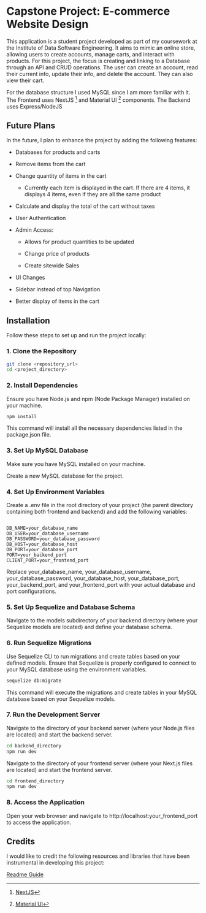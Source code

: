 # Capstone Project: E-commerce Website Design 

This application is a student project developed as part of my coursework at the Institute of Data Software Engineering. It aims to mimic an online store, allowing users to create accounts, manage carts, and interact with products. For this project, the focus is creating and linking to a Database through an API and CRUD operations. The user can create an account, read their current info, update their info, and delete the account. They can also view their cart. 

For the database structure I used MySQL since I am more familiar with it. The Frontend uses NextJS [^1] and Material UI [^2] components. The Backend uses Express/NodeJS 

## Future Plans

In the future, I plan to enhance the project by adding the following features:

- Databases for products and carts 

- Remove items from the cart 

- Change quantity of items in the cart 

  - Currently each item is displayed in the cart. If there are 4 items, it displays 4 items, even if they are all the same product    

- Calculate and display the total of the cart without taxes 

- User Authentication 

- Admin Access: 

  - Allows for product quantities to be updated 

  - Change price of products 

  - Create sitewide Sales 

-  UI Changes 

  - Sidebar instead of top Navigation 

  - Better display of items in the cart 

## Installation

Follow these steps to set up and run the project locally:

### 1. Clone the Repository

```bash
git clone <repository_url>
cd <project_directory>
```

### 2. Install Dependencies

Ensure you have Node.js and npm (Node Package Manager) installed on your machine.

```bash
npm install
```

This command will install all the necessary dependencies listed in the package.json file.

### 3. Set Up MySQL Database

Make sure you have MySQL installed on your machine.

Create a new MySQL database for the project.

### 4. Set Up Environment Variables

Create a .env file in the root directory of your project (the parent directory containing both frontend and backend) and add the following variables:

```dotenv

DB_NAME=your_database_name
DB_USER=your_database_username
DB_PASSWORD=your_database_password
DB_HOST=your_database_host
DB_PORT=your_database_port
PORT=your_backend_port
CLIENT_PORT=your_frontend_port
```

Replace your_database_name, your_database_username, your_database_password, your_database_host, your_database_port, your_backend_port, and your_frontend_port with your actual database and port configurations.

### 5. Set Up Sequelize and Database Schema

Navigate to the models subdirectory of your backend directory (where your Sequelize models are located) and define your database schema.

### 6. Run Sequelize Migrations

Use Sequelize CLI to run migrations and create tables based on your defined models. Ensure that Sequelize is properly configured to connect to your MySQL database using the environment variables.

```bash
sequelize db:migrate
```

This command will execute the migrations and create tables in your MySQL database based on your Sequelize models.

### 7. Run the Development Server

Navigate to the directory of your backend server (where your Node.js files are located) and start the backend server.

```bash
cd backend_directory
npm run dev
```

Navigate to the directory of your frontend server (where your Next.js files are located) and start the frontend server.

```bash
cd frontend_directory
npm run dev
```

### 8. Access the Application

Open your web browser and navigate to http://localhost:your_frontend_port to access the application.


## Credits

I would like to credit the following resources and libraries that have been instrumental in developing this project:

[Readme Guide](https://www.freecodecamp.org/news/how-to-write-a-good-readme-file/)

[^1]: [NextJS](https://nextjs.org)

[^2]: [Material UI](https://mui.com/)
